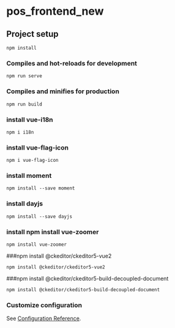 # pos_frontend_new

## Project setup
```
npm install
```

### Compiles and hot-reloads for development
```
npm run serve
```

### Compiles and minifies for production
```
npm run build
```

### install vue-i18n
```
npm i i18n
```
### install vue-flag-icon
```
npm i vue-flag-icon
```

### install moment
```
npm install --save moment
```

### install dayjs
```
npm install --save dayjs
```

### install npm install vue-zoomer
```
npm install vue-zoomer
```

###npm install @ckeditor/ckeditor5-vue2
```
npm install @ckeditor/ckeditor5-vue2
```

###npm install @ckeditor/ckeditor5-build-decoupled-document
```
npm install @ckeditor/ckeditor5-build-decoupled-document
```


### Customize configuration
See [Configuration Reference](https://cli.vuejs.org/config/).
